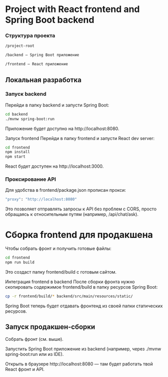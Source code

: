 # Project with React frontend and Spring Boot backend

### Структура проекта

```bash
/project-root

/backend — Spring Boot приложение

/frontend — React приложение
```

## Локальная разработка

### Запуск backend

Перейди в папку backend и запусти Spring Boot:

```bash
cd backend
./mvnw spring-boot:run
```

Приложение будет доступно на http://localhost:8080.

Запуск frontend
Перейди в папку frontend и запусти React dev server:

```bash
cd frontend
npm install
npm start
```
React будет доступен на http://localhost:3000.

### Проксирование API

Для удобства в frontend/package.json прописан прокси:

```bash
"proxy": "http://localhost:8080"
```
Это позволяет отправлять запросы к API без проблем с CORS, просто обращаясь к относительным путям (например, /api/chat/ask).

# Сборка frontend для продакшена
Чтобы собрать фронт и получить готовые файлы:

```bash
cd frontend
npm run build
```

Это создаст папку frontend/build с готовым сайтом.

Интеграция frontend в backend
После сборки фронта нужно скопировать содержимое frontend/build в папку ресурсов Spring Boot:

```bash
cp -r frontend/build/* backend/src/main/resources/static/
```

Spring Boot теперь будет отдавать фронтенд из своей папки статических ресурсов.

## Запуск продакшен-сборки
Собрать фронт (см. выше).

Запустить Spring Boot приложение из backend (например, через ./mvnw spring-boot:run или из IDE).

Открыть в браузере http://localhost:8080 — там будет работать твой React фронт и API.



